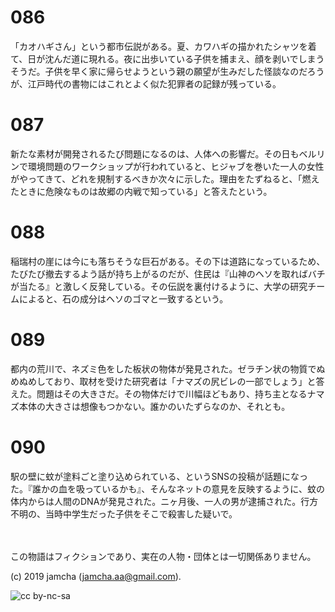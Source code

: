

# 086

「カオハギさん」という都市伝説がある。夏、カワハギの描かれたシャツを着て、日が沈んだ道に現れる。夜に出歩いている子供を捕まえ、顔を剥いでしまうそうだ。子供を早く家に帰らせようという親の願望が生みだした怪談なのだろうが、江戸時代の書物にはこれとよく似た犯罪者の記録が残っている。

# 087

新たな素材が開発されるたび問題になるのは、人体への影響だ。その日もベルリンで環境問題のワークショップが行われていると、ヒジャブを巻いた一人の女性がやってきて、どれを規制するべきか次々に示した。理由をたずねると、「燃えたときに危険なものは故郷の内戦で知っている」と答えたという。

# 088

稲瑞村の崖には今にも落ちそうな巨石がある。その下は道路になっているため、たびたび撤去するよう話が持ち上がるのだが、住民は『山神のヘソを取ればバチが当たる』と激しく反発している。その伝説を裏付けるように、大学の研究チームによると、石の成分はヘソのゴマと一致するという。

# 089

都内の荒川で、ネズミ色をした板状の物体が発見された。ゼラチン状の物質でぬめぬめしており、取材を受けた研究者は「ナマズの尻ビレの一部でしょう」と答えた。問題はその大きさだ。その物体だけで川幅ほどもあり、持ち主となるナマズ本体の大きさは想像もつかない。誰かのいたずらなのか、それとも。

# 090

駅の壁に蚊が塗料ごと塗り込められている、というSNSの投稿が話題になった。『誰かの血を吸っているかも』、そんなネットの意見を反映するように、蚊の体内からは人間のDNAが発見された。ニヶ月後、一人の男が逮捕された。行方不明の、当時中学生だった子供をそこで殺害した疑いで。

<br>  
<br>  
この物語はフィクションであり、実在の人物・団体とは一切関係ありません。  

(c) 2019 jamcha (jamcha.aa@gmail.com).  

![cc by-nc-sa](https://i.creativecommons.org/l/by-nc-sa/4.0/88x31.png)  

